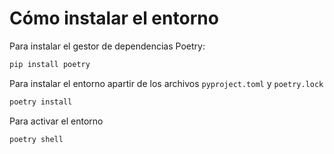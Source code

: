 
# Cómo instalar el entorno

Para instalar el gestor de dependencias Poetry:
```bash
pip install poetry
```

Para instalar el entorno apartir de los archivos `pyproject.toml` y `poetry.lock`
```bash
poetry install
```

Para activar el entorno
```bash
poetry shell
```